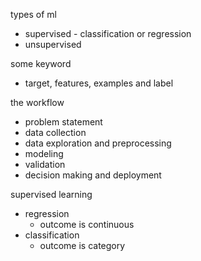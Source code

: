 types of ml
- supervised - classification or regression
- unsupervised

some keyword
- target, features, examples and label

the workflow
- problem statement
- data collection
- data exploration and preprocessing
- modeling 
- validation
- decision making and deployment

supervised learning
- regression
    - outcome is continuous
- classification
    - outcome is category